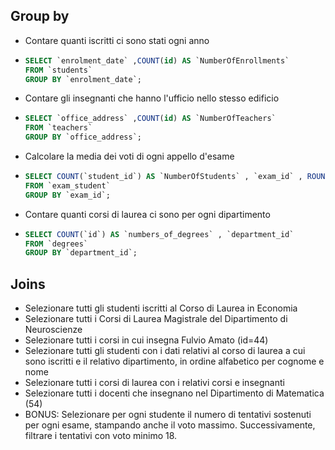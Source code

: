 ## Group by

- Contare quanti iscritti ci sono stati ogni anno
- ```sql
  SELECT `enrolment_date` ,COUNT(id) AS `NumberOfEnrollments`
  FROM `students`
  GROUP BY `enrolment_date`;
  ```

- Contare gli insegnanti che hanno l'ufficio nello stesso edificio
- ```sql
  SELECT `office_address` ,COUNT(id) AS `NumberOfTeachers`
  FROM `teachers`
  GROUP BY `office_address`;
  ```

- Calcolare la media dei voti di ogni appello d'esame
- ```sql
  SELECT COUNT(`student_id`) AS `NumberOfStudents` , `exam_id` , ROUND(AVG(`vote`), 1) AS `vote_average`
  FROM `exam_student`
  GROUP BY `exam_id`;
  ```

- Contare quanti corsi di laurea ci sono per ogni dipartimento
- ```sql
  SELECT COUNT(`id`) AS `numbers_of_degrees` , `department_id`
  FROM `degrees`
  GROUP BY `department_id`;
  ```

## Joins

- Selezionare tutti gli studenti iscritti al Corso di Laurea in Economia
- Selezionare tutti i Corsi di Laurea Magistrale del Dipartimento di Neuroscienze
- Selezionare tutti i corsi in cui insegna Fulvio Amato (id=44)
- Selezionare tutti gli studenti con i dati relativi al corso di laurea a cui sono iscritti e il relativo dipartimento, in ordine alfabetico per cognome e nome
- Selezionare tutti i corsi di laurea con i relativi corsi e insegnanti
- Selezionare tutti i docenti che insegnano nel Dipartimento di Matematica (54)
- BONUS: Selezionare per ogni studente il numero di tentativi sostenuti per ogni esame, stampando anche il voto massimo. Successivamente, filtrare i tentativi con voto minimo 18.
